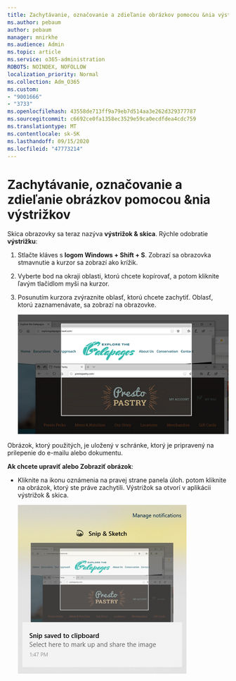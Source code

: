 ```yaml
---
title: Zachytávanie, označovanie a zdieľanie obrázkov pomocou &nia výstrižkov
ms.author: pebaum
author: pebaum
manager: mnirkhe
ms.audience: Admin
ms.topic: article
ms.service: o365-administration
ROBOTS: NOINDEX, NOFOLLOW
localization_priority: Normal
ms.collection: Adm_O365
ms.custom:
- "9001666"
- "3733"
ms.openlocfilehash: 43558de713ff9a79eb7d514aa3e262d329377787
ms.sourcegitcommit: c6692ce0fa1358ec3529e59ca0ecdfdea4cdc759
ms.translationtype: MT
ms.contentlocale: sk-SK
ms.lasthandoff: 09/15/2020
ms.locfileid: "47773214"
---
```

# <a name="use-snip--sketch-to-capture-mark-up-and-share-images"></a>Zachytávanie, označovanie a zdieľanie obrázkov pomocou &nia výstrižkov

Skica obrazovky sa teraz nazýva **výstrižok & skica**. Rýchle odobratie **výstrižku**:

1. Stlačte kláves s **logom Windows + Shift + S**. Zobrazí sa obrazovka stmavnutie a kurzor sa zobrazí ako krížik. 

2. Vyberte bod na okraji oblasti, ktorú chcete kopírovať, a potom kliknite ľavým tlačidlom myši na kurzor. 

3. Posunutím kurzora zvýraznite oblasť, ktorú chcete zachytiť. Oblasť, ktorú zaznamenávate, sa zobrazí na obrazovke.

   ![obrázok zvýrazneného výberu](media/snipone.png)

Obrázok, ktorý použitých, je uložený v schránke, ktorý je pripravený na prilepenie do e-mailu alebo dokumentu. 

**Ak chcete upraviť alebo Zobraziť obrázok**: 

- Kliknite na ikonu oznámenia na pravej strane panela úloh. potom kliknite na obrázok, ktorý ste práve zachytili. Výstrižok sa otvorí v aplikácii výstrižok & skica.

   ![Obrázok zobrazenia v aplikácii na vystrihovanie](media/sniptwo.png)
